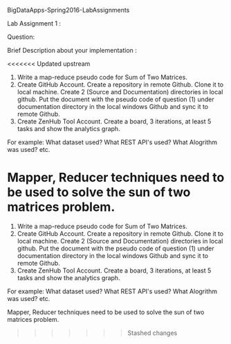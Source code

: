 BigDataApps-Spring2016-LabAssignments

Lab Assignment 1 :

Question:

Brief Description about your implementation :


<<<<<<< Updated upstream
1)	Write a map-reduce pseudo code for Sum of Two Matrices. 
2)	Create GitHub Account. Create a repository in remote Github. Clone it to local machine.
Create 2 (Source and Documentation) directories in local github.
Put the document with the pseudo code of question (1) under documentation directory in the local windows Github and sync it to remote Github.
3)	Create ZenHub Tool Account. Create a board, 3 iterations, at least 5 tasks and show the analytics graph.



For example: What dataset used? What REST API's used? What Alogrithm was used? etc.

Mapper, Reducer techniques need to be used to solve the sun of two matrices problem.
=======
1)	Write a map-reduce pseudo code for Sum of Two Matrices. 2)	Create GitHub Account. Create a repository in remote Github. Clone it to local machine.Create 2 (Source and Documentation) directories in local github.Put the document with the pseudo code of question (1) under documentation directory in the local windows Github and sync it to remote Github.3)	Create ZenHub Tool Account. Create a board, 3 iterations, at least 5 tasks and show the analytics graph.
For example: What dataset used? What REST API's used? What Alogrithm was used? etc.

Mapper, Reducer techniques need to be used to solve the sun of two matrices problem.
>>>>>>> Stashed changes

